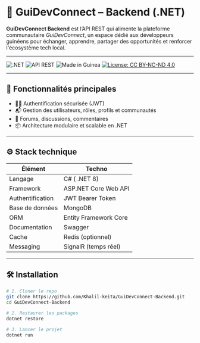 # 🧠 GuiDevConnect – Backend (.NET)

**GuiDevConnect Backend** est l’API REST qui alimente la plateforme communautaire _GuiDevConnect_, un espace dédié aux développeurs guinéens pour échanger, apprendre, partager des opportunités et renforcer l'écosystème tech local.

---

![.NET](https://img.shields.io/badge/.NET-7.0-blue?style=flat-square&logo=dotnet)
![API REST](https://img.shields.io/badge/API-RESTful-green?style=flat-square)
![Made in Guinea](https://img.shields.io/badge/Made%20with-%E2%9D%A4%20in%20Guinea-red?style=flat-square)
[![License: CC BY-NC-ND 4.0](https://img.shields.io/badge/License-CC--BY--NC--ND%204.0-lightgrey.svg)](https://creativecommons.org/licenses/by-nc-nd/4.0/)

---

## 🚀 Fonctionnalités principales

- 🧑‍💻 Authentification sécurisée (JWT)
- 📬 Gestion des utilisateurs, rôles, profils et communautés
- 🧵 Forums, discussions, commentaires
- 📦 Architecture modulaire et scalable en .NET

---

## ⚙️ Stack technique

| Élément           | Techno                            |
|------------------|-----------------------------------|
| Langage          | C# ( .NET 8)                      |
| Framework        | ASP.NET Core Web API              |
| Authentification | JWT Bearer Token                  |
| Base de données  |  MongoDB                          |
| ORM              | Entity Framework Core             |
| Documentation    | Swagger                           |
| Cache            | Redis (optionnel)                 |
| Messaging        | SignalR (temps réel)              |  

---

## 🛠️ Installation

```bash
# 1. Cloner le repo
git clone https://github.com/Khalil-keita/GuiDevConnect-Backend.git
cd GuiDevConnect-Backend

# 2. Restaurer les packages
dotnet restore

# 3. Lancer le projet
dotnet run
